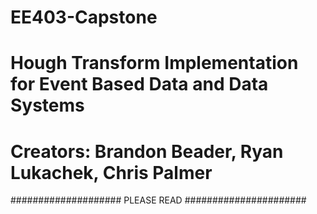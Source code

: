 # EE403-Capstone

# Hough Transform Implementation for Event Based Data and Data Systems
# Creators: Brandon Beader, Ryan Lukachek, Chris Palmer


#################### PLEASE READ ######################
